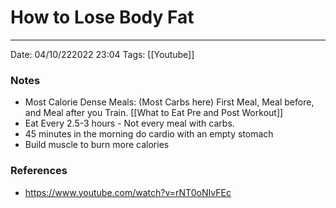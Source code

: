 # How to Lose Body Fat
---
Date: 04/10/222022 23:04
Tags: [[Youtube]]


### Notes
- Most Calorie Dense Meals: (Most Carbs here) First Meal, Meal before, and Meal after you Train. [[What to Eat Pre and Post Workout]]
- Eat Every 2.5-3 hours - Not every meal with carbs.
- 45 minutes in the morning do cardio with an empty stomach
- Build muscle to burn more calories

### References
- https://www.youtube.com/watch?v=rNT0oNIvFEc
